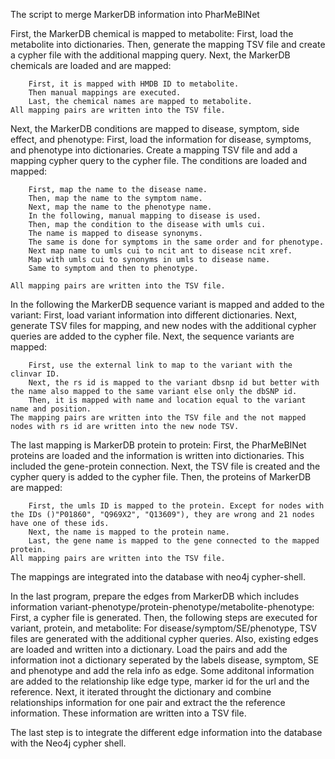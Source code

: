 The script to merge MarkerDB information into PharMeBINet

First, the MarkerDB chemical is mapped to metabolite:
    First, load the metabolite into dictionaries.
    Then, generate the mapping TSV file and create a cypher file with the additional mapping query.
    Next, the MarkerDB chemicals are loaded and are mapped:
        
        First, it is mapped with HMDB ID to metabolite.
        Then manual mappings are executed.
        Last, the chemical names are mapped to metabolite.
    All mapping pairs are written into the TSV file.

Next, the MarkerDB conditions are mapped to disease, symptom, side effect, and phenotype:
    First, load the information for disease, symptoms, and phenotype into dictionaries.
    Create a mapping TSV file and add a mapping cypher query to the cypher file.
    The conditions are loaded and mapped:
        
        First, map the name to the disease name.
        Then, map the name to the symptom name.
        Next, map the name to the phenotype name.
        In the following, manual mapping to disease is used.
        Then, map the condition to the disease with umls cui.
        The name is mapped to disease synonyms.
        The same is done for symptoms in the same order and for phenotype.
        Next map name to umls cui to ncit ant to disease ncit xref.
        Map with umls cui to synonyms in umls to disease name.
        Same to symptom and then to phenotype.

    All mapping pairs are written into the TSV file.

[//]: # (The same but with OMIM ID to disease OMIM xref.)
[//]: # (Map condition to symptom with umls to OMIM to symptom OMIM xref.)
[//]: # (Map with umls OMIM ID to phenotype identifier.)


In the following the MarkerDB sequence variant is mapped and added to the variant:
    First, load variant information into different dictionaries.
    Next, generate TSV files for mapping, and new nodes with the additional cypher queries are added to the cypher file.
    Next, the sequence variants are mapped:
        
        First, use the external link to map to the variant with the clinvar ID.
        Next, the rs id is mapped to the variant dbsnp id but better with the name also mapped to the same variant else only the dbSNP id.
        Then, it is mapped with name and location equal to the variant name and position.
    The mapping pairs are written into the TSV file and the not mapped nodes with rs id are written into the new node TSV.

The last mapping is MarkerDB protein to protein:
    First, the PharMeBINet proteins are loaded and the information is written into dictionaries. This included the gene-protein connection.
    Next, the TSV file is created and the cypher query is added to the cypher file.
    Then, the proteins of MarkerDB are mapped:
        
        First, the umls ID is mapped to the protein. Except for nodes with the IDs ()"P01860", "Q969X2", "Q13609"), they are wrong and 21 nodes have one of these ids.
        Next, the name is mapped to the protein name.
        Last, the gene name is mapped to the gene connected to the mapped protein.
    All mapping pairs are written into the TSV file.

The mappings are integrated into the database with neo4j cypher-shell.

In the last program, prepare the edges from MarkerDB which includes information variant-phenotype/protein-phenotype/metabolite-phenotype:
    First, a cypher file is generated.
    Then, the following steps are executed for variant, protein, and metabolite:
    For disease/symptom/SE/phenotype, TSV files are generated with the additional cypher queries.
    Also, existing edges are loaded and written into a dictionary.
    Load the pairs and add the information inot a dictionary seperated by the labels disease, symptom, SE and phenotype and add the rela info as edge. Some additonal information are added to the relationship like edge type, marker id for the url and the reference.
    Next, it iterated throught the dictionary and combine relationships information for one pair and extract the the reference information. These information are written into a TSV file.


The last step is to integrate the different edge information into the database with the Neo4j cypher shell.